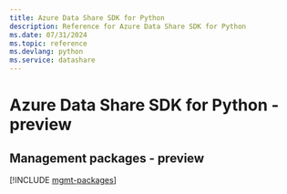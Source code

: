 ```yaml
---
title: Azure Data Share SDK for Python
description: Reference for Azure Data Share SDK for Python
ms.date: 07/31/2024
ms.topic: reference
ms.devlang: python
ms.service: datashare
---
```

# Azure Data Share SDK for Python - preview

## Management packages - preview
[!INCLUDE [mgmt-packages](data-share-mgmt-index.md)]